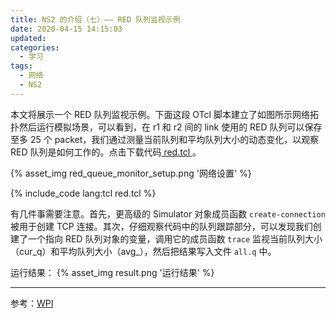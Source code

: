 ```yaml
---
title: NS2 的介绍（七）—— RED 队列监视示例
date: 2020-04-15 14:15:03
updated:
categories:
  - 学习
tags:
  - 网络
  - NS2
---
```


本文将展示一个 RED 队列监视示例。下面这段 OTcl 脚本建立了如图所示网络拓扑然后运行模拟场景，可以看到，在 r1 和 r2 间的 link 使用的 RED 队列可以保存至多 25 个 packet，我们通过测量当前队列和平均队列大小的动态变化，以观察 RED 队列是如何工作的。点击下载代码<a href="/downloads/code/red.tcl"> red.tcl </a>。<!-- more -->

{% asset_img red_queue_monitor_setup.png '网络设置' %}

{% include_code lang:tcl red.tcl %}

有几件事需要注意。首先，更高级的 Simulator 对象成员函数 `create-connection` 被用于创建 TCP 连接。其次，仔细观察代码中的队列跟踪部分，可以发现我们创建了一个指向 RED 队列对象的变量，调用它的成员函数 `trace` 监视当前队列大小（cur_q）和平均队列大小（avg_），然后把结果写入文件 `all.q` 中。

运行结果：
{% asset_img result.png '运行结果' %}

---
参考：[WPI](http://nile.wpi.edu.cn/NS/)